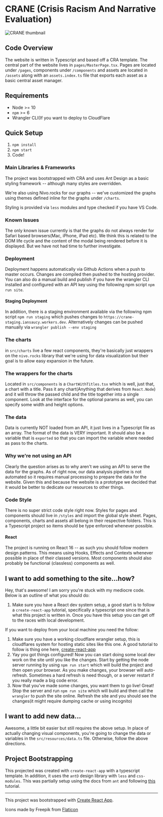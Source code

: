 # CRANE (Crisis Racism And Narrative Evaluation)

![CRANE thumbnail](https://github.com/CRANE-toolbox/covid-racism-tracker/blob/master/thumbnail.jpg?raw=true)

## Code Overview

The website is written in Typescript and based off a CRA template. The central part of the website lives in `pages/MasterPage.tsx`. Pages are located under `/pages`, components under `/components` and assets are located in `/assets` along with an `assets.index.ts` file that exports each asset as a basic central asset manager. 

## Requirements

- Node >= 10
- `npm` >= 6
- Wrangler CLI(If you want to deploy to CloudFlare

## Quick Setup
1. `npm install`
2. `npm start`
3.  Code!

### Main Libraries & Frameworks

The project was bootstrapped with CRA and uses Ant Design as a basic styling framework -- although many styles are overridden. 

We're also using Nivo.rocks for our graphs -- we've customized the graphs using themes defined inline for the graphs under `/charts`.

Styling is provided via `less` modules and type checked if you have VS Code.

### Known Issues

The only known issue currently is that the graphs do not always render for Safari based browsers(Mac, iPhone, iPad etc). We think this is related to the DOM life cycle and the content of the modal being 
rendered before it is displayed. But we have not had time to further investigate. 


### Deployment
Deployment happens automatically via Github Actions when a push to master occurs. Changes are compiled then pushed to the hosting provider. You can also do a manual build and publish if you have the wrangler CLI installed and configured with an API key using the following npm script `npm run site`.
#### Staging Deployment
In addition, there is a staging environment available via the following npm script `npm run staging` which pushes changes to `https://crane-staging.iansaucy.workers.dev`. Alternatively changes can be pushed manually via `wrangler publish --env staging`

### The charts
in `src/charts` live a few react components, they're basically just wrappers on the `nivo.rocks` library that we're using for data visualization but their goal is to allow easy expansion in the future.

### The wrappers for the charts
Located in `src/components` is a `ChartWithTitles.tsx` which is well, just that, a chart with a title. Pass it any chart(Anything that derives from `React.Node`) and it will throw the passed child and the title together into a single component. Look at the interface for the optional params as well, you can specify some width and height options.

### The data

Data is currently NOT loaded from an API, it just lives in a Typescript file as an array. The format of the data is VERY important. It should also be a variable that is `exported` so that you can import the variable where needed as pass to the charts.

### Why we're not using an API

Clearly the question arises as to why aren't we using an API to serve the data for the graphs. As of right now, our data analysis pipeline is not automated so it requires manual processing to prepare the data for the website. Given this and because the website is a prototype we decided that it would be better to dedicate our resources to other things.

### Code Style
There is no super strict code style right now. Styles for pages and components should live in `/styles` and import the global style sheet. Pages, components, charts and assets all belong in their respective folders. This is a Typescript project so items should be type enforced whenever possible.

#### React 

The project is running on React 16 -- as such you should follow modern design patterns. This means using Hooks, Effects and Contexts whenever possible in place of their classed versions. Most components should also probably be functional (classless) components as well.

## I want to add something to the site...how?

Hey, that's awesome! I am sorry you're stuck with my mediocre code. Below is an outline of what you should do:

1. Make sure you have a React dev system setup, a good start is to follow a `create-react-app` tutorial, specifically a typescript one since that is what this project is written in. Once you have this setup you can get off to the races with local development. 

If you want to deploy from your local machine you need the follow: 

1. Make sure you have a working cloudflare wrangler setup, this is cloudflares system for hosting static sites like this one. A good tutorial to follow is thing one here, [create-react-app](https://developers.cloudflare.com/workers/tutorials/deploy-a-react-app)
2. Yay you got things configured! Now you can start doing some local dev work on the site until you like the changes. Start by getting the node server running by using `npm run start` which will build the project and then open your browser. As you make changes, your browser will auto-refresh. Sometimes a hard refresh is need though, or a server restart if you really made a big code error.
3. Now that you've made some changes, you want them to go live! Great! Stop the server and run `npm run site` which will build and then call the `wrangler` to push the site online. Refresh the site and you should see the changes(it might require dumping cache or using incognito)

## I want to add new data...

Awesome, a little bit easier but still requires the above setup. In place of actually changing visual components, you're going to change the data or variables in the `src/resources/data.ts` file. Otherwise, follow the above directions.


## Project Bootstrapping

This projected was created with `create-react-app` with a typescript template. In addition, it uses the `antD` design library with `less` and `css-modules`. This was partially setup using the docs from `ant` and following [this](https://www.aleksandrhovhannisyan.com/blog/dev/how-to-set-up-react-typescript-ant-design-less-css-modules-and-eslint/) tutorial.

---
This project was bootstrapped with [Create React App](https://github.com/facebook/create-react-app).

Icons made by Freepik from [Flaticon](www.flaticon.com)
